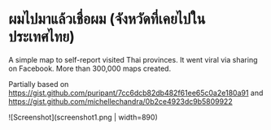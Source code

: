 # ผมไปมาแล้วเชื่อผม (จังหวัดที่เคยไปในประเทศไทย)

A simple map to self-report visited Thai provinces. It went viral via sharing on Facebook. More than 300,000 maps created. 

Partially based on <https://gist.github.com/puripant/7cc6dcb82db482f61ee65c0a2e180a91> and <https://gist.github.com/michellechandra/0b2ce4923dc9b5809922>

![Screenshot](screenshot1.png | width=890)